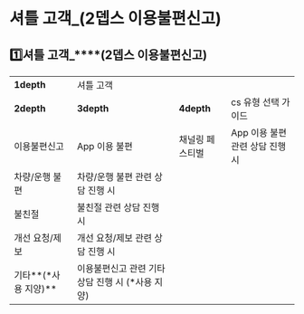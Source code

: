 # 셔틀 고객_(2뎁스 이용불편신고)

**1️⃣셔틀 고객\_****(2뎁스 이용불편신고)**
------------------------------

|  |  |  |  |
| --- | --- | --- | --- |
| **1depth** | 셔틀 고객 | | |
| **2depth** | **3depth** | **4depth** | cs 유형 선택 가이드 |
| 이용불편신고 | App 이용 불편 | 채널링 페스티벌 | App 이용 불편 관련 상담 진행 시 |
| 차량/운행 불편 | 차량/운행 불편 관련 상담 진행 시 |
| 불친절 | 불친절 관련 상담 진행 시 |
| 개선 요청/제보 | 개선 요청/제보 관련 상담 진행 시 |
| 기타**(\*사용 지양)** | 이용불편신고 관련 기타 상담 진행 시  (\*사용 지양) |